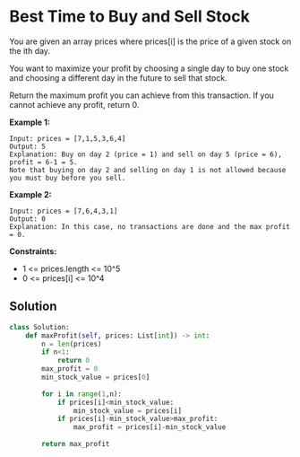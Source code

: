 <h1>Best Time to Buy and Sell Stock</h1>

<p>
You are given an array prices where prices[i] is the price of a given stock on the ith day.

You want to maximize your profit by choosing a single day to buy one stock and choosing a different day in the future to sell that stock.

Return the maximum profit you can achieve from this transaction. If you cannot achieve any profit, return 0.

<b>Example 1:</b>

    Input: prices = [7,1,5,3,6,4]
    Output: 5
    Explanation: Buy on day 2 (price = 1) and sell on day 5 (price = 6), profit = 6-1 = 5.
    Note that buying on day 2 and selling on day 1 is not allowed because you must buy before you sell.
    
<b>Example 2:</b>

    Input: prices = [7,6,4,3,1]
    Output: 0
    Explanation: In this case, no transactions are done and the max profit = 0.

<b>Constraints:</b>

- 1 <= prices.length <= 10^5
- 0 <= prices[i] <= 10^4

<h2>Solution</h2>

```python
class Solution:
    def maxProfit(self, prices: List[int]) -> int:
        n = len(prices)
        if n<1:
            return 0
        max_profit = 0
        min_stock_value = prices[0]
        
        for i in range(1,n):
            if prices[i]<min_stock_value:
                min_stock_value = prices[i]
            if prices[i]-min_stock_value>max_profit:
                max_profit = prices[i]-min_stock_value
                
        return max_profit
```
